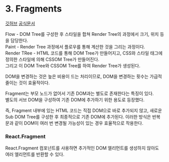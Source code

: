 # 3. Fragments

[깃허브](https://github.com/sangheon-kim/React-docs-analyze/tree/master/src/Pages/3.Fragments)
[공식문서](https://ko.reactjs.org/docs/fragments.html)

Flow - DOM Tree를 구성한 후 스타일을 합쳐 Render Tree의 과정에서 크기, 위치 등을 담당한다.  
Paint - Render Tree 과정에서 플로우를 통해 계산한 것을 그리는 과정이다.  
Render TRee - HTML 코드를 통해 DOM Tree가 만들어지고, CSS와 스타일 태그에 정의한 스타일에 의해 CSSOM Tree가 만들어진다.  
그리고 이 DOM Tree와 CSSOM Tree를 하여 Render Tree가 생성된다.

DOM을 변경하는 것은 높은 비용이 드는 처리이므로, DOM을 변경하는 횟수는 가급적 줄이는 것이 효율적이다.

Fragment는 부모 노드가 없어서 기존 DOM과는 별도로 존재한다는 특징이 있다.  
별도의 서브 DOM을 구성하여 기존 DOM에 추가하기 위한 용도로 등장했다.

즉, Fragment 내부에 있는 HTML 코드는 직접 DOM으로 바로 추가되지 않고, 새로운 Sub DOM Tree를 구성한 후 최종적으로 기존 DOM에 추가된다.
이러한 방식은 반복문과 같이 DOM이 여러 번 변경될 가능성이 있는 경우 효율적으로 작용한다.

### React.Fragment

React.Fragment 컴포넌트를 사용하면 추가적인 DOM 엘리먼트를 생성하지 않아도 여러 엘리먼트를 반환할 수 있다.
